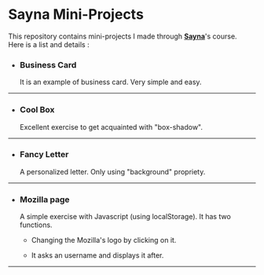 # Sayna Mini-Projects

This repository contains mini-projects I made through **[Sayna][]**\'s course\.   
Here is a list and details :  

- ### Business Card #  

    It is an example of business card\. Very simple and easy\.  

---

- ### Cool Box #

    Excellent exercise to get acquainted with \"box\-shadow\"\.

---

- ### Fancy Letter #

    A personalized letter\. Only using \"background\" propriety\.

---

- ### Mozilla page #

    A simple exercise with Javascript \(using localStorage\)\. It has two functions\.  
    - Changing the Mozilla's logo by clicking on it\.
     
    - It asks an username and displays it after\.  

---  

[Sayna]: https://www.sayna.io "Sayna's official website"  
